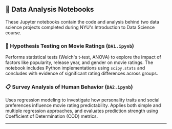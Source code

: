 ## 📓 Data Analysis Notebooks

These Jupyter notebooks contain the code and analysis behind two data science projects completed during NYU's Introduction to Data Science course.

### 🧪 Hypothesis Testing on Movie Ratings (`DA1.ipynb`)
Performs statistical tests (Welch's t-test, ANOVA) to explore the impact of factors like popularity, release year, and gender on movie ratings. The notebook includes Python implementations using `scipy.stats` and concludes with evidence of significant rating differences across groups.

### 📋 Survey Analysis of Human Behavior (`DA2.ipynb`)
Uses regression modeling to investigate how personality traits and social preferences influence movie rating predictability. Applies both simple and multiple regression approaches, and evaluates prediction strength using Coefficient of Determination (COD) metrics.

---
